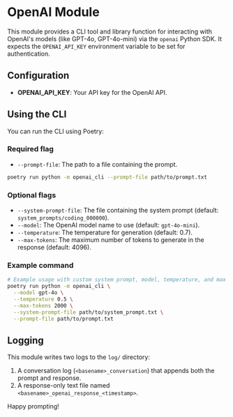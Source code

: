 # OpenAI Module

This module provides a CLI tool and library function for interacting with OpenAI's models (like GPT-4o, GPT-4o-mini) via the `openai` Python SDK. It expects the `OPENAI_API_KEY` environment variable to be set for authentication.

## Configuration

- **OPENAI_API_KEY**: Your API key for the OpenAI API.

## Using the CLI

You can run the CLI using Poetry:

### Required flag

*   `--prompt-file`: The path to a file containing the prompt.

```bash
poetry run python -m openai_cli --prompt-file path/to/prompt.txt
```

### Optional flags

*   `--system-prompt-file`: The file containing the system prompt (default: `system_prompts/coding_000000`).
*   `--model`: The OpenAI model name to use (default: `gpt-4o-mini`).
*   `--temperature`: The temperature for generation (default: 0.7).
*   `--max-tokens`: The maximum number of tokens to generate in the response (default: 4096).

### Example command

```bash
# Example usage with custom system prompt, model, temperature, and max tokens.
poetry run python -m openai_cli \
  --model gpt-4o \
  --temperature 0.5 \
  --max-tokens 2000 \
  --system-prompt-file path/to/system_prompt.txt \
  --prompt-file path/to/prompt.txt
```

## Logging

This module writes two logs to the `log/` directory:

1.  A conversation log (`<basename>_conversation`) that appends both the prompt and response.
2.  A response-only text file named `<basename>_openai_response_<timestamp>`.

Happy prompting!

